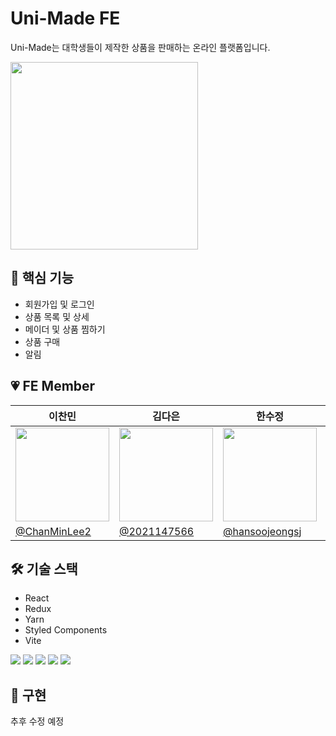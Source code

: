 # Uni-Made FE
Uni-Made는 대학생들이 제작한 상품을 판매하는 온라인 플랫폼입니다.

<img src="https://github.com/user-attachments/assets/f08ddc78-be8c-4665-bba5-86aa7f53750c" width="300px" style="margin-right: 20px;">

## 🌟 핵심 기능

- 회원가입 및 로그인
- 상품 목록 및 상세
- 메이더 및 상품 찜하기
- 상품 구매
- 알림


## 💗 FE Member

| <center> 이찬민  </center> | <center> 김다은 </center> | <center> 한수정 </center> | <center> 김진웅 </center> |
| --- | --- | --- | --- | 
| <center> <img width="150px" src="https://avatars.githubusercontent.com/u/128456374?v=4" /></center> | <center> <img width="150px" src="https://avatars.githubusercontent.com/u/101988147?v=4" /></center> | <center> <img width="150px" src="https://avatars.githubusercontent.com/u/90364839?v=4" /></center> | <center><img width="150px" src="https://avatars.githubusercontent.com/u/88083770?v=4" /></center> |
| [@ChanMinLee2](https://github.com/ChanMinLee2)  | [@2021147566](https://github.com/2021147566)  | [@hansoojeongsj](https://github.com/hansoojeongsj)  | [@Real-Woong](https://github.com/Real-Woong) | 

## 🛠 기술 스택 
- React
- Redux
- Yarn
- Styled Components
- Vite
  
<img src="https://img.shields.io/badge/react-61DAFB?style=for-the-badge&logo=react&logoColor=white"> <img src="https://img.shields.io/badge/redux-764ABC?style=for-the-badge&logo=redux&logoColor=white"> <img src="https://img.shields.io/badge/yarn-2C8EBB?style=for-the-badge&logo=yarn&logoColor=white"> <img src="https://img.shields.io/badge/styledcomponents-DB7093?style=for-the-badge&logo=styled-components&logoColor=white"> <img src="https://img.shields.io/badge/vite-646CFF?style=for-the-badge&logo=vite&logoColor=white"> 

## 💙 구현 
추후 수정 예정
